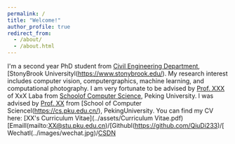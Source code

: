 ```yaml
---
permalink: /
title: "Welcome!"
author_profile: true
redirect_from: 
  - /about/
  - /about.html
---
```

I'm a second year PhD student from [Civil Engineering Department](https://www.stonybrook.edu/commcms/civileng/), [StonyBrook Universityl(https://www.stonybrook.edu/). My research interest includes computer vision, computergraphics, machine learning, and computational photography.
I am very fortunate to be advised by [Prof. XXX](https://www.XXX.com/) of XxX Laba from [Schoolof Computer Science](https://cs.pku.edu.cn/), Peking University. l was advised by [Prof. XX](https://XXX.pku.edu.cn/) from [School of Computer Sciencel(https://cs.pku.edu.cn/), PekingUniversity.
You can find my CV here: [XX's Curriculum Vitae](../assets/Curriculum Vitae.pdf)
[Emaill(mailto:XX@stu.pku.edu.cn)/[Githubl(https://github.com/QiuDi233)/[Wechatl(../images/wechat.jpg)/[CSDN](https://blog.csdn.netgd1813100174?spm=1000.2115.3001.5343)
